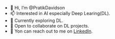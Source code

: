 - 👋 Hi, I’m @PratikDavidson
- 📫 Interested in AI especially Deep Learing(DL).
- 🌱 Currently exploring DL.
- 👀 Open to collaborate on DL projects.
- 💞️ Yon can reach out to me on [LinkedIn](https://www.linkedin.com/in/pratik-deogam-107732215/).
